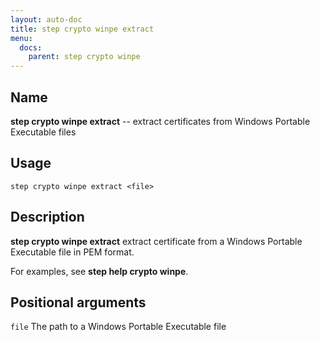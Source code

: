 ```yaml
---
layout: auto-doc
title: step crypto winpe extract
menu:
  docs:
    parent: step crypto winpe
---
```


## Name
**step crypto winpe extract** -- extract certificates from Windows Portable Executable files

## Usage

```raw
step crypto winpe extract <file>
```

## Description

**step crypto winpe extract** extract certificate from a Windows Portable Executable file in PEM format.

For examples, see **step help crypto winpe**.

## Positional arguments

`file`
The path to a Windows Portable Executable file
